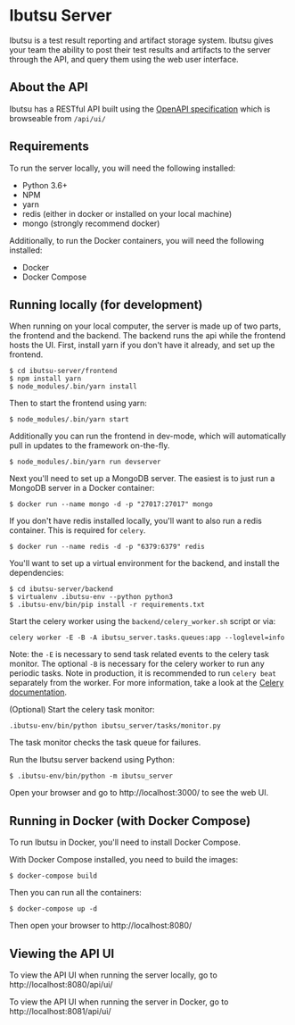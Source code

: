 # Ibutsu Server

Ibutsu is a test result reporting and artifact storage system. Ibutsu gives your team the ability to
post their test results and artifacts to the server through the API, and query them using the web
user interface.

## About the API

Ibutsu has a RESTful API built using the [OpenAPI specification](https://github.com/swagger-api/swagger-core/wiki)
which is browseable from `/api/ui/`

## Requirements

To run the server locally, you will need the following installed:

- Python 3.6+
- NPM
- yarn
- redis (either in docker or installed on your local machine)
- mongo (strongly recommend docker)

Additionally, to run the Docker containers, you will need the following installed:

- Docker
- Docker Compose

## Running locally (for development)

When running on your local computer, the server is made up of two parts, the frontend and the
backend. The backend runs the api while the frontend hosts the UI.
First, install yarn if you don't have it already, and set up the frontend.

```
$ cd ibutsu-server/frontend
$ npm install yarn
$ node_modules/.bin/yarn install
```

Then to start the frontend using yarn:

```
$ node_modules/.bin/yarn start
```

Additionally you can run the frontend in dev-mode, which will automatically pull in updates
to the framework on-the-fly.
```
$ node_modules/.bin/yarn run devserver
```

Next you'll need to set up a MongoDB server. The easiest is to just run a MongoDB server in a Docker
container:

```
$ docker run --name mongo -d -p "27017:27017" mongo
```

If you don't have redis installed locally, you'll want to also run a redis container.
This is required for `celery`.
```
$ docker run --name redis -d -p "6379:6379" redis
```

You'll want to set up a virtual environment for the backend, and install the dependencies:

```
$ cd ibutsu-server/backend
$ virtualenv .ibutsu-env --python python3
$ .ibutsu-env/bin/pip install -r requirements.txt
```

Start the celery worker using the `backend/celery_worker.sh` script or via:
```
celery worker -E -B -A ibutsu_server.tasks.queues:app --loglevel=info
```
Note: the `-E` is necessary to send task related events to the celery task monitor.
The optional `-B` is necessary for the celery worker to run any periodic tasks. Note in production, it is
recommended to run `celery beat` separately from the worker. For more information, take a look at the [Celery documentation](https://docs.celeryproject.org/en/stable/userguide/periodic-tasks.html#starting-the-scheduler).

(Optional) Start the celery task monitor:
```
.ibutsu-env/bin/python ibutsu_server/tasks/monitor.py
```
The task monitor checks the task queue for failures.

Run the Ibutsu server backend using Python:

```
$ .ibutsu-env/bin/python -m ibutsu_server
```

Open your browser and go to http://localhost:3000/ to see the web UI.

## Running in Docker (with Docker Compose)

To run Ibutsu in Docker, you'll need to install Docker Compose.

With Docker Compose installed, you need to build the images:

```
$ docker-compose build
```

Then you can run all the containers:

```
$ docker-compose up -d
```

Then open your browser to http://localhost:8080/

## Viewing the API UI

To view the API UI when running the server locally, go to http://localhost:8080/api/ui/

To view the API UI when running the server in Docker, go to http://localhost:8081/api/ui/
